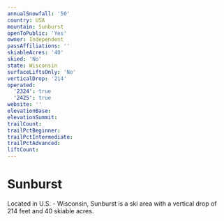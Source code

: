 ```yaml
---
annualSnowfall: '50'
country: USA
mountain: Sunburst
openToPublic: 'Yes'
owner: Independent
passAffiliations: ''
skiableAcres: '40'
skied: 'No'
state: Wisconsin
surfaceLiftsOnly: 'No'
verticalDrop: '214'
operated:
  '2324': true
  '2425': true
website: ''
elevationBase:
elevationSummit:
trailCount:
trailPctBeginner:
trailPctIntermediate:
trailPctAdvanced:
liftCount:
---
```



# Sunburst

Located in U.S. - Wisconsin, Sunburst is a ski area with a vertical drop of 214 feet and 40 skiable acres.
